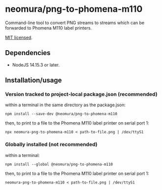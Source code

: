 # neomura/png-to-phomena-m110

Command-line tool to convert PNG streams to streams which can be forwarded to Phomena M110 label printers.

[MIT licensed](./license.md).

## Dependencies

- NodeJS 14.15.3 or later.

## Installation/usage

### Version tracked to project-local package.json (recommended)

within a terminal in the same directory as the package.json:

`npm install --save-dev @neomura/png-to-phomena-m110`

then, to print to a file to the Phomena M110 label printer on serial port 1:

`npx neomura-png-to-phomena-m110 < path-to-file.png | /dev/ttyS1`

### Globally installed (not recommended)

within a terminal:

`npm install --global @neomura/png-to-phomena-m110`

then, to print to a file to the Phomena M110 label printer on serial port 1:

`neomura-png-to-phomena-m110 < path-to-file.png | /dev/ttyS1`
